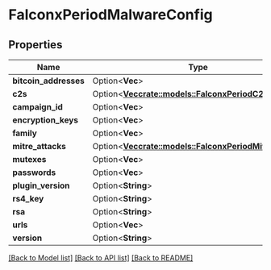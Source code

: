 # FalconxPeriodMalwareConfig

## Properties

Name | Type | Description | Notes
------------ | ------------- | ------------- | -------------
**bitcoin_addresses** | Option<**Vec<String>**> |  | [optional]
**c2s** | Option<[**Vec<crate::models::FalconxPeriodC2>**](falconx.C2.md)> |  | [optional]
**campaign_id** | Option<**Vec<String>**> |  | [optional]
**encryption_keys** | Option<**Vec<String>**> |  | [optional]
**family** | Option<**Vec<String>**> |  | [optional]
**mitre_attacks** | Option<[**Vec<crate::models::FalconxPeriodMitreAttack>**](falconx.MITREAttack.md)> |  | [optional]
**mutexes** | Option<**Vec<String>**> |  | [optional]
**passwords** | Option<**Vec<String>**> |  | [optional]
**plugin_version** | Option<**String**> |  | [optional]
**rs4_key** | Option<**String**> |  | [optional]
**rsa** | Option<**String**> |  | [optional]
**urls** | Option<**Vec<String>**> |  | [optional]
**version** | Option<**String**> |  | [optional]

[[Back to Model list]](../README.md#documentation-for-models) [[Back to API list]](../README.md#documentation-for-api-endpoints) [[Back to README]](../README.md)


